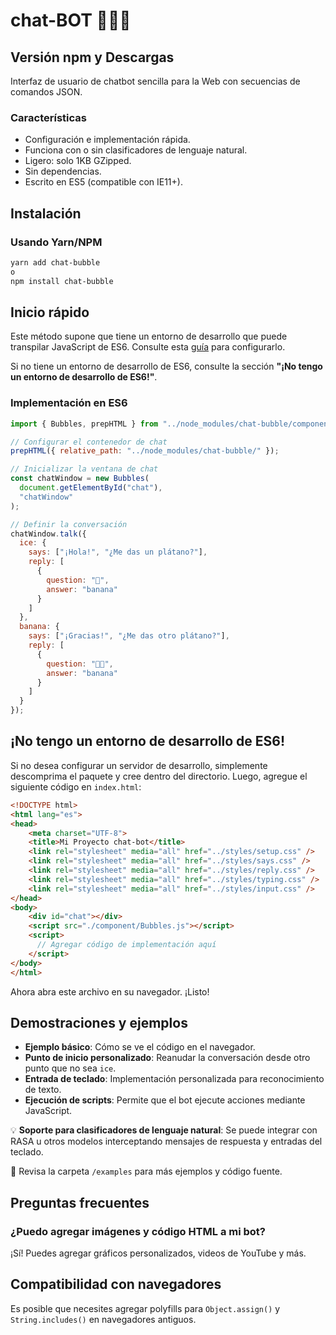 # chat-BOT 👋🤖🤙

## Versión npm y Descargas
Interfaz de usuario de chatbot sencilla para la Web con secuencias de comandos JSON.

### Características
- Configuración e implementación rápida.
- Funciona con o sin clasificadores de lenguaje natural.
- Ligero: solo 1KB GZipped.
- Sin dependencias.
- Escrito en ES5 (compatible con IE11+).


## Instalación

### Usando Yarn/NPM
```sh
yarn add chat-bubble
o
npm install chat-bubble
```

## Inicio rápido
Este método supone que tiene un entorno de desarrollo que puede transpilar JavaScript de ES6. Consulte esta [guía](#) para configurarlo.

Si no tiene un entorno de desarrollo de ES6, consulte la sección **"¡No tengo un entorno de desarrollo de ES6!"**.

### Implementación en ES6
```javascript
import { Bubbles, prepHTML } from "../node_modules/chat-bubble/component/Bubbles.js";

// Configurar el contenedor de chat
prepHTML({ relative_path: "../node_modules/chat-bubble/" });

// Inicializar la ventana de chat
const chatWindow = new Bubbles(
  document.getElementById("chat"),
  "chatWindow"
);

// Definir la conversación
chatWindow.talk({
  ice: {
    says: ["¡Hola!", "¿Me das un plátano?"],
    reply: [
      {
        question: "🍌",
        answer: "banana"
      }
    ]
  },
  banana: {
    says: ["¡Gracias!", "¿Me das otro plátano?"],
    reply: [
      {
        question: "🍌🍌",
        answer: "banana"
      }
    ]
  }
});
```

## ¡No tengo un entorno de desarrollo de ES6!
Si no desea configurar un servidor de desarrollo, simplemente descomprima el paquete y cree dentro del directorio. Luego, agregue el siguiente código en `index.html`:

```html
<!DOCTYPE html>
<html lang="es">
<head>
    <meta charset="UTF-8">
    <title>Mi Proyecto chat-bot</title>
    <link rel="stylesheet" media="all" href="../styles/setup.css" />
    <link rel="stylesheet" media="all" href="../styles/says.css" />
    <link rel="stylesheet" media="all" href="../styles/reply.css" />
    <link rel="stylesheet" media="all" href="../styles/typing.css" />
    <link rel="stylesheet" media="all" href="../styles/input.css" />
</head>
<body>
    <div id="chat"></div>
    <script src="./component/Bubbles.js"></script>
    <script>
      // Agregar código de implementación aquí
    </script>
</body>
</html>
```

Ahora abra este archivo en su navegador. ¡Listo!

## Demostraciones y ejemplos
- **Ejemplo básico**: Cómo se ve el código en el navegador.
- **Punto de inicio personalizado**: Reanudar la conversación desde otro punto que no sea `ice`.
- **Entrada de teclado**: Implementación personalizada para reconocimiento de texto.
- **Ejecución de scripts**: Permite que el bot ejecute acciones mediante JavaScript.

💡 **Soporte para clasificadores de lenguaje natural**: Se puede integrar con RASA u otros modelos interceptando mensajes de respuesta y entradas del teclado.

📂 Revisa la carpeta `/examples` para más ejemplos y código fuente.

## Preguntas frecuentes

### ¿Puedo agregar imágenes y código HTML a mi bot?
¡Sí! Puedes agregar gráficos personalizados, videos de YouTube y más.


## Compatibilidad con navegadores
Es posible que necesites agregar polyfills para `Object.assign()` y `String.includes()` en navegadores antiguos.

